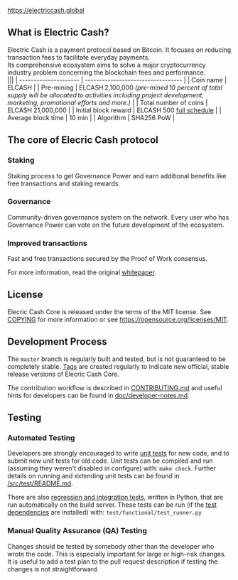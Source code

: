 https://electriccash.global

What is Electric Cash?
----------------
Electric Cash is a payment protocol based on Bitcoin. It focuses on reducing transaction fees to facilitate everyday payments.   
Its comprehensive ecosystem aims to solve a major cryptocurrency industry problem concerning the blockchain fees and performance.  
|||
| --------------------- | ---------------------------------- |
| Coin name             | ELCASH                             | 
| Pre-mining | ELCASH 2,100,000  *(pre-mined 10 percent of total supply will be allocated to activities including project development, marketing, promotional efforts and more.)*                                          | 
| Total number of coins | ELCASH 21,000,000                  | 
| Initial block reward  | ELCASH 500 [full schedule](MINING.md) |
| Average block time    | 10 min                             |
| Algorithm             | SHA256 PoW                         |

The core of Elecric Cash protocol
---------------------------------

### Staking
Staking process to get Governance Power and earn additional benefits like free transactions and staking rewards. 

### Governance
Community-driven governance system on the network. Every user who has Governance Power can vote on the future development of the ecosystem.  

### Improved transactions
Fast and free transactions secured by the Proof of Work consensus. 

For more information, read the original [whitepaper](#).

License
-------

Elecric Cash Core is released under the terms of the MIT license. See [COPYING](COPYING) for more
information or see https://opensource.org/licenses/MIT.

Development Process
-------------------

The `master` branch is regularly built and tested, but is not guaranteed to be
completely stable. [Tags](https://github.com/electric-cash/electric-cash/tags) are created
regularly to indicate new official, stable release versions of Elecric Cash Core.

The contribution workflow is described in [CONTRIBUTING.md](CONTRIBUTING.md)
and useful hints for developers can be found in [doc/developer-notes.md](doc/developer-notes.md).

Testing
-------

### Automated Testing

Developers are strongly encouraged to write [unit tests](src/test/README.md) for new code, and to
submit new unit tests for old code. Unit tests can be compiled and run
(assuming they weren't disabled in configure) with: `make check`. Further details on running
and extending unit tests can be found in [/src/test/README.md](/src/test/README.md).

There are also [regression and integration tests](/test), written
in Python, that are run automatically on the build server.
These tests can be run (if the [test dependencies](/test) are installed) with: `test/functional/test_runner.py`

### Manual Quality Assurance (QA) Testing

Changes should be tested by somebody other than the developer who wrote the
code. This is especially important for large or high-risk changes. It is useful
to add a test plan to the pull request description if testing the changes is
not straightforward.
